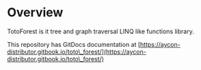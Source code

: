 # Overview

TotoForest is it tree and graph traversal LINQ like functions library.

This repository has GitDocs documentation at [https://aycon-distributor.gitbook.io/toto\_forest/](https://aycon-distributor.gitbook.io/toto\_forest/)

